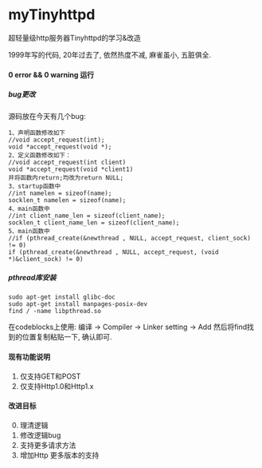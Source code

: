 # myTinyhttpd
超轻量级http服务器Tinyhttpd的学习&amp;改造

1999年写的代码, 20年过去了, 依然热度不减, 麻雀虽小, 五脏俱全.  

#### 0 error && 0 warning 运行
##### bug更改
源码放在今天有几个bug:
```
1、声明函数修改如下
//void accept_request(int);
void *accept_request(void *);
2、定义函数修改如下：
//void accept_request(int client)
void *accept_request(void *client1)
并将函数内return;均改为return NULL;
3、startup函数中
//int namelen = sizeof(name);
socklen_t namelen = sizeof(name);
4、main函数中
//int client_name_len = sizeof(client_name);
socklen_t client_name_len = sizeof(client_name);
5、main函数中
//if (pthread_create(&newthread , NULL, accept_request, client_sock) != 0)
if (pthread_create(&newthread , NULL, accept_request, (void *)&client_sock) != 0)
```
##### pthread库安装
```
sudo apt-get install glibc-doc
sudo apt-get install manpages-posix-dev
find / -name libpthread.so
```
在codeblocks上使用:
编译 -> Compiler -> Linker setting -> Add
然后将find找到的位置复制粘贴一下, 确认即可.

#### 现有功能说明
1. 仅支持GET和POST
2. 仅支持Http1.0和Http1.x

#### 改进目标
0. 理清逻辑
1. 修改逻辑bug
2. 支持更多请求方法
3. 增加Http 更多版本的支持
